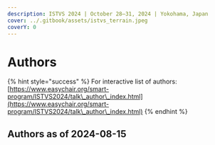 ```yaml
---
description: ISTVS 2024 | October 28–31, 2024 | Yokohama, Japan
cover: ../.gitbook/assets/istvs_terrain.jpeg
coverY: 0
---
```


# Authors



{% hint style="success" %}
For interactive list of authors:\
[https://www.easychair.org/smart-program/ISTVS2024/talk\_author\_index.html](https://www.easychair.org/smart-program/ISTVS2024/talk\_author\_index.html)
{% endhint %}

## Authors as of 2024-08-15

<figure><img src="../.gitbook/assets/program authors 2024-08-15.png" alt=""><figcaption></figcaption></figure>
